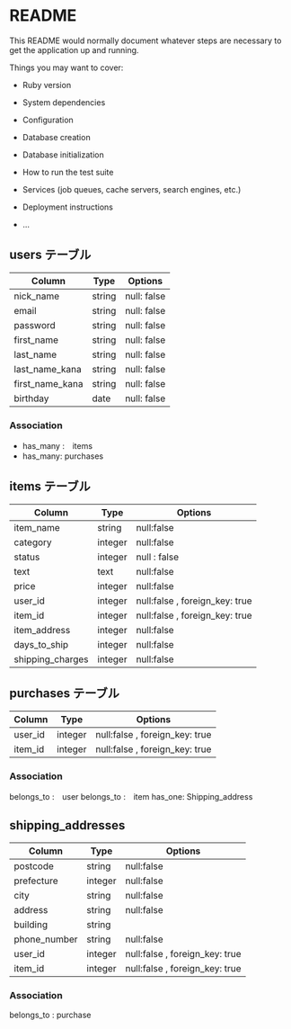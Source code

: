 # README

This README would normally document whatever steps are necessary to get the
application up and running.

Things you may want to cover:

* Ruby version

* System dependencies

* Configuration

* Database creation

* Database initialization

* How to run the test suite

* Services (job queues, cache servers, search engines, etc.)

* Deployment instructions

* ...



## users テーブル

| Column | Type | Options |
| -| - | - |
| nick_name | string | null: false |
| email | string | null: false |
| password | string | null: false |
| first_name | string | null: false |
| last_name | string | null: false |
| last_name_kana | string | null: false |
| first_name_kana | string | null: false |
| birthday | date | null: false |
### Association
- has_many :　items
- has_many: purchases

##  items テーブル

| Column | Type | Options |
| -| - | - |
| item_name | string | null:false |
| category | integer | null:false |
| status | integer | null : false |
| text | text | null:false |
| price | integer | null:false |
| user_id | integer | null:false , foreign_key: true |
| item_id | integer | null:false , foreign_key: true |
| item_address | integer | null:false |
| days_to_ship | integer | null:false |
| shipping_charges | integer | null:false |

##  purchases テーブル

| Column | Type | Options |
| - | - | - |
| user_id | integer | null:false , foreign_key: true |
| item_id | integer | null:false , foreign_key: true |

### Association
belongs_to :　user
belongs_to :　item
has_one: Shipping_address

## shipping_addresses
| Column | Type | Options |
| - | - | - |
| postcode | string | null:false |
| prefecture | integer | null:false |
| city | string | null:false |
| address | string | null:false |
| building | string |
| phone_number | string | null:false |
| user_id | integer | null:false , foreign_key: true |
| item_id | integer | null:false , foreign_key: true |

### Association
belongs_to : purchase
